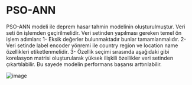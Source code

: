 # PSO-ANN
PSO-ANN modeli ile deprem hasar tahmin modelinin oluşturulmuştur. Veri seti ön işlemden geçirilmelidir. 
Veri setinden yapılması gereken temel ön işlem adımları:
  1- Eksik değerler bulunmaktadır bunlar tamamlanmalıdır.
  2- Veri setinde label encoder yönremi ile country region ve location name özellikleri etiketlenmelidir.
  3- Özellik seçimi sırasında aşağıdaki gibi korelasyon matrisi oluşturularak yüksek ilişkili özellikler veri setinden çıkartılabilir. 
Bu sayede modelin performans başarısı arttırılabilir.

![image](https://user-images.githubusercontent.com/9701895/224981855-e03e9887-1fa6-4ea7-b5b1-f8e00cf5e5ba.png)


